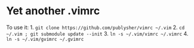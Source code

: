 # Yet another .vimrc

To use it:
	1. `git clone https://github.com/publysher/vimrc ~/.vim`
	2. `cd ~/.vim ; git submodule update --init`
	3. `ln -s ~/.vim/vimrc ~/.vimrc`
	4. `ln -s ~/.vim/gvimrc ~/.gvimrc` 


